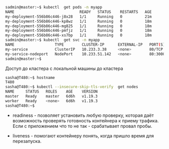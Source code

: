 ```sh
sadmin@master:~$ kubectl  get pods -n myapp 
NAME                             READY   STATUS    RESTARTS   AGE
my-deployment-556b86c446-j8x28   1/1     Running   0          21m
my-deployment-556b86c446-kp8wz   1/1     Running   0          18m
my-deployment-556b86c446-mg825   1/1     Running   0          18m
my-deployment-556b86c446-pmfjz   1/1     Running   0          18m
my-deployment-556b86c446-xs7bp   1/1     Running   0          18m
sadmin@master:~$ kubectl  get svc -n myapp 
NAME                  TYPE        CLUSTER-IP      EXTERNAL-IP   PORT(S)        AGE
my-service            ClusterIP   10.233.3.38     <none>        80/TCP         5h44m
my-service-nodeport   NodePort    10.233.51.142   <none>        80:30000/TCP   61m
sadmin@master:~$ 

```


Доступ до кластера с локальной машины до кластера 
```sh
sasha@T480:~$ hostname
T480
sasha@T480:~$ kubectl --insecure-skip-tls-verify  get nodes
NAME     STATUS   ROLES    AGE    VERSION
master   Ready    master   6d6h   v1.19.3
worker   Ready    <none>   6d6h   v1.19.3
sasha@T480:~$ 
```

- readiness - позволяет установить любую проверку, которая даёт возможность проверять готовность контейнера к приему трафика. Если с приложением что то не так - срабатывает провал пробы.

- liveness - помогают контейнеру понять, когда пришло время для перезапуска. 
